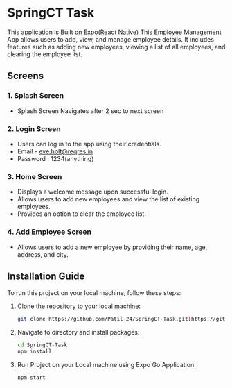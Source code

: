 ﻿# SpringCT Task

This application is Built on Expo(React Native)
This Employee Management App allows users to add, view, and manage employee details. It includes features such as adding new employees, viewing a list of all employees, and clearing the employee list.

## Screens

### 1. Splash Screen

- Splash Screen Navigates after 2 sec to next screen

### 2. Login Screen

- Users can log in to the app using their credentials. 
- Email - eve.holt@reqres.in 
- Password : 1234(anything)

### 3. Home Screen

- Displays a welcome message upon successful login.
- Allows users to add new employees and view the list of existing employees.
- Provides an option to clear the employee list.

### 4. Add Employee Screen

- Allows users to add a new employee by providing their name, age, address, and city.

## Installation Guide

To run this project on your local machine, follow these steps:

1. Clone the repository to your local machine:

   ```bash
   git clone https://github.com/Patil-24/SpringCT-Task.git)https://github.com/Patil-24/SpringCT-Task.git
   
2. Navigate to directory and install packages:

   ```bash
   cd SpringCT-Task
   npm install

2. Run Project on your Local machine using Expo Go Application:

   ```bash
   npm start

  
     

   

   
